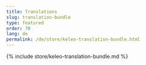 ```yaml
---
title: Translations
slug: translation-bundle
type: featured
order: 70
lang: de
permalink: /de/store/keleo-translation-bundle.html
---
```


{% include store/keleo-translation-bundle.md %}
